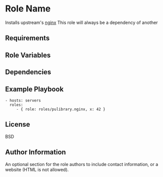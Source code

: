 Role Name
=========

Installs upstream's [nginx](https://www.nginx.com/resources/wiki/start/topics/tutorials/install/#ubuntu-ppa)
This role will always be a dependency of another

Requirements
------------


Role Variables
--------------


Dependencies
------------


Example Playbook
----------------

    - hosts: servers
      roles:
         - { role: roles/pulibrary.nginx, x: 42 }

License
-------

BSD

Author Information
------------------

An optional section for the role authors to include contact information, or a
website (HTML is not allowed).
